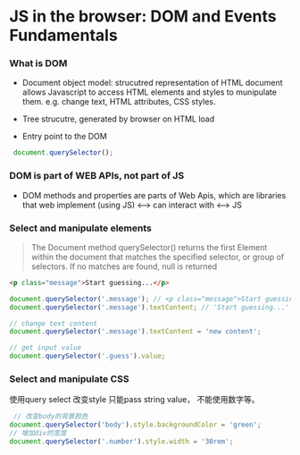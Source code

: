 # JS in the browser: DOM and Events Fundamentals

### What is DOM
- Document object model: strucutred representation of HTML document allows Javascript to access HTML elements and styles to munipulate them. e.g. change text, HTML attributes, CSS styles.

- Tree strucutre, generated by browser on HTML load

- Entry point to the DOM
```js
 document.querySelector();
 ```

 ### DOM is part of WEB APIs, not part of JS
 - DOM methods and properties are parts of Web Apis, which are libraries that web implement (using JS) <--> can interact with <--> JS


 ### Select and manipulate elements
> The Document method querySelector() returns the first Element within the document that matches the specified selector, or group of selectors. If no matches are found, null is returned

 ```html
 <p class="message">Start guessing...</p>
 ```

 ```js
document.querySelector('.message'); // <p class="message">Start guessing...</p>
document.querySelector('.message').textContent; // 'Start guessing...'

// change text content
document.querySelector('.message').textContent = 'new content';

// get input value
document.querySelector('.guess').value;
 ```

### Select and manipulate CSS
使用query select 改变style 只能pass string value， 不能使用数字等。

```js
 // 改变body的背景颜色
document.querySelector('body').style.backgroundColor = 'green';
// 增加div的宽度
document.querySelector('.number').style.width = '30rem';
```